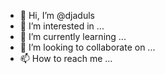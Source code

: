 - 👋 Hi, I’m @djaduls
- 👀 I’m interested in ...
- 🌱 I’m currently learning ...
- 💞️ I’m looking to collaborate on ...
- 📫 How to reach me ...

<!---
djaduls/djaduls is a ✨ special ✨ repository because its `README.md` (this file) appears on your GitHub profile.
You can click the Preview link to take a look at your changes.
--->
